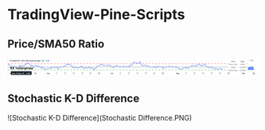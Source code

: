 # TradingView-Pine-Scripts

## Price/SMA50 Ratio

![Price/SMA50 Ratio](price_sma50_ratio.png)

## Stochastic K-D Difference

![Stochastic K-D Difference](Stochastic Difference.PNG)



